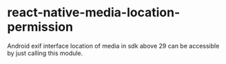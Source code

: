 # react-native-media-location-permission
Android exif interface location of media in sdk above 29 can be accessible by just calling this module.
